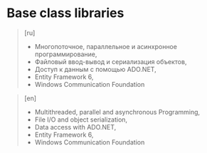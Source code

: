 # Base class libraries

> [ru]
> + Многопоточное, параллельное и асинхронное программирование, 
> + Файловый ввод-вывод и сериализация объектов, 
> + Доступ к данным с помощью ADO.NET, 
> + Entity Framework 6, 
> + Windows Communication Foundation

> [en]
> + Multithreaded, parallel and asynchronous Programming, 
> + File I/O and object serialization, 
> + Data access with ADO.NET, 
> + Entity Framework 6, 
> + Windows Communication Foundation
